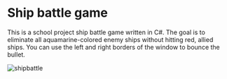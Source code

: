 # Ship battle game

This is a school project ship battle game written in C#. The goal is to eliminate all aquamarine-colored enemy ships without hitting red, allied ships. You can use the left and right borders of the window to bounce the bullet.

![shipbattle](https://user-images.githubusercontent.com/83016858/218113411-20a333e2-8eaf-4ebd-8ea2-2ea55d4df86f.jpg)

